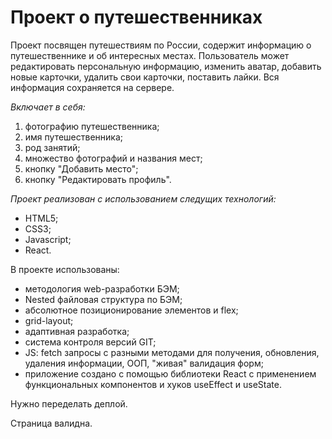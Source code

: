 # Проект о путешественниках

Проект посвящен путешествиям по России, содержит информацию о путешественнике и об интересных местах.
Пользователь может редактировать персональную информацию, изменить аватар, добавить новые карточки, удалить свои карточки, поставить лайки. Вся информация сохраняется на сервере.
 
*Включает в себя:* 
1. фотографию путешественника; 
2. имя путешественника; 
3. род занятий; 
4. множество фотографий и названия мест; 
5. кнопку "Добавить место"; 
6. кнопку "Редактировать профиль".
 
*Проект реализован с использованием следущих технологий:* 
* HTML5; 
* CSS3; 
* Javascript;
* React.
 
В проекте использованы: 
 
* методология web-разработки БЭМ; 
* Nested файловая структура по БЭМ; 
* абсолютное позиционирование элементов и flex; 
* grid-layout; 
* адаптивная разработка; 
* система контроля версий GIT; 
* JS: fetch запросы с разными методами для получения, обновления, удаления информации, ООП, "живая" валидация форм; 
* приложение создано с помощью библиотеки React с применением функциональных компонентов и хуков useEffect и useState. 
 
Нужно переделать деплой.
 
Страница валидна.
